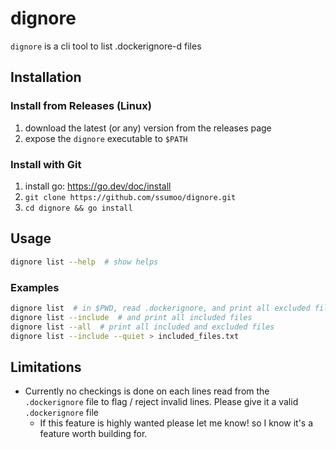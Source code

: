 # dignore

`dignore` is a cli tool to list .dockerignore-d files

## Installation

### Install from Releases (Linux)
1. download the latest (or any) version from the releases page
2. expose the `dignore` executable to `$PATH`

### Install with Git
1. install go: https://go.dev/doc/install
2. `git clone https://github.com/ssumoo/dignore.git`
3. `cd dignore && go install`

## Usage

```bash
dignore list --help  # show helps
```

### Examples

```bash
dignore list  # in $PWD, read .dockerignore, and print all excluded files
dignore list --include  # and print all included files
dignore list --all  # print all included and excluded files
dignore list --include --quiet > included_files.txt
```

## Limitations

- Currently no checkings is done on each lines read from the `.dockerignore` file to flag / reject invalid lines. Please
give it a valid `.dockerignore` file
    - If this feature is highly wanted please let me know! so I know it's a feature worth building for.
